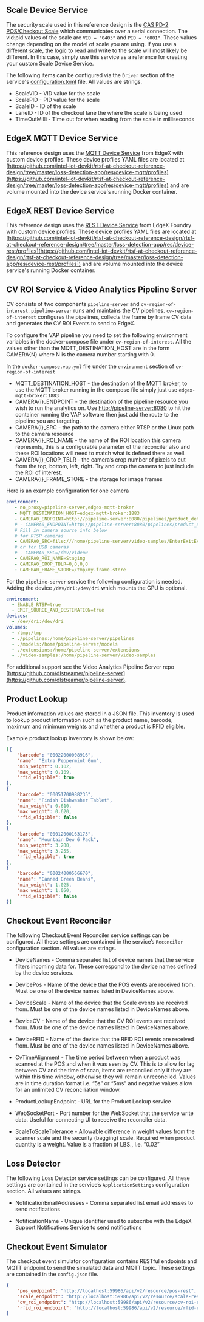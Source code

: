 ## Scale Device Service

The security scale used in this reference design is the [CAS PD-2 POS/Checkout Scale](http://www.cas-usa.com/products/pd-2) which communicates over a serial connection. The vid:pid values of the scale are `VID = "0403"` and `PID = "6001"`. These values change depending on the model of scale you are using.  If you use a different scale, the logic to read and write to the scale will most likely be different. In this case, simply use this service as a reference for creating your custom Scale Device Service. 

The following items can be configured via the `Driver` section of the service's [configuration.toml](https://github.com/intel-iot-devkit/rtsf-at-checkout-reference-design/blob/master/rtsf-at-checkout-device-scale/cmd/res/configuration.toml) file. All values are strings.  

- ScaleVID - VID value for the scale
- ScalePID - PID value for the scale
- ScaleID - ID of the scale
- LaneID - ID of the checkout lane the where the scale is being used
- TimeOutMilli - Time out for when reading from the scale in milliseconds 

## EdgeX MQTT Device Service

This reference design uses the [MQTT Device Service](https://github.com/edgexfoundry/device-mqtt-go) from EdgeX with custom device profiles. These device profiles YAML files are located at [https://github.com/intel-iot-devkit/rtsf-at-checkout-reference-design/tree/master/loss-detection-app/res/device-mqtt/profiles](https://github.com/intel-iot-devkit/rtsf-at-checkout-reference-design/tree/master/loss-detection-app/res/device-mqtt/profiles) and are volume mounted into the device service's running Docker container.

## EdgeX REST Device Service

This reference design uses the [REST Device Service](https://github.com/edgexfoundry/device-rest-go) from EdgeX Foundry with custom device profiles. These device profiles YAML files are located at [https://github.com/intel-iot-devkit/rtsf-at-checkout-reference-design/rtsf-at-checkout-reference-design/tree/master/loss-detection-app/res/device-rest/profiles](https://github.com/intel-iot-devkit/rtsf-at-checkout-reference-design/rtsf-at-checkout-reference-design/tree/master/loss-detection-app/res/device-rest/profiles]) and are volume mounted into the device service's running Docker container.

## CV ROI Service & Video Analytics Pipeline Server 

CV consists of two components `pipeline-server` and `cv-region-of-interest`. `pipeline-server` runs and maintains the CV pipelines.  `cv-region-of-interest` configures the pipelines, collects the frame by frame CV data and generates the CV ROI Events to send to EdgeX. 

To configure the VAP pipeline you need to set the following environment variables in the docker-compose file under `cv-region-of-interest`. All the values other than the MQTT_DESTINATION_HOST are in the form CAMERA{N} where N is the camera number starting with 0. 

In the `docker-compose.vap.yml` file under the `environment` section of `cv-region-of-interest`

- MQTT_DESTINATION_HOST - the destination of the MQTT broker, to use the MQTT broker running in the compose file simply just use `edgex-mqtt-broker:1883` 
- CAMERA{i}_ENDPOINT - the destination of the pipeline resource you wish to run the analytics on. Use [http://pipeline-server:8080](http://pipeline-server:8080/) to hit the container running the VAP software then just add the route to the pipeline you are targeting. 
- CAMERA{i}_SRC - the path to the camera either RTSP or the Linux path to the camera resource 
- CAMERA{i}_ROI_NAME - the name of the ROI location this camera represents, this is a configurable parameter of the reconciler also and these ROI locations will need to match what is defined there as well. 
- CAMERA{i}_CROP_TBLR - the camera’s crop number of pixels to cut from the top, bottom, left, right. Try and crop the camera to just include the ROI of interest.
- CAMERA{i}_FRAME_STORE - the storage for image frames

Here is an example configuration for one camera 

``` yaml
environment:
   - no_proxy=pipeline-server,edgex-mqtt-broker
   - MQTT_DESTINATION_HOST=edgex-mqtt-broker:1883
   - CAMERA0_ENDPOINT=http://pipeline-server:8080/pipelines/product_detection/default
   # - CAMERA0_ENDPOINT=http://pipeline-server:8080/pipelines/product_detection/frame_store
   # Fill in camera source info below
   # for RTSP cameras
   - CAMERA0_SRC=file:///home/pipeline-server/video-samples/EnterExitEvent_2second.mp4
   # or for USB cameras
   # - CAMERA0_SRC=/dev/video0
   - CAMERA0_ROI_NAME=Staging
   - CAMERA0_CROP_TBLR=0,0,0,0
   - CAMERA0_FRAME_STORE=/tmp/my-frame-store
```

For the `pipeline-server` service the following configuration is needed. Adding the device `/dev/dri:/dev/dri` which mounts the GPU is optional. 

``` yaml
environment:
  - ENABLE_RTSP=true
  - EMIT_SOURCE_AND_DESTINATION=true
devices: 
  - /dev/dri:/dev/dri 
volumes:
  - /tmp:/tmp
  - ./pipelines:/home/pipeline-server/pipelines
  - ./models:/home/pipeline-server/models
  - ./extensions:/home/pipeline-server/extensions
  - ./video-samples:/home/pipeline-server/video-samples
```

For additional support see the Video Analytics Pipeline Server repo [https://github.com/dlstreamer/pipeline-server](https://github.com/dlstreamer/pipeline-server).  

## Product Lookup

Product information values are stored in a JSON file. This inventory is used to lookup product information such as the product name, barcode, maximum and minimum weights and whether a product is RFID eligible.  

Example product lookup inventory is shown below:  

``` json
[{ 
    "barcode": "00022000008916", 
    "name": "Extra Peppermint Gum", 
    "min_weight": 0.102, 
    "max_weight": 0.109, 
    "rfid_eligible": true 
}, 
{ 
    "barcode": "00051700988235", 
    "name": "Finish Dishwasher Tablet", 
    "min_weight": 0.610, 
    "max_weight": 0.620, 
    "rfid_eligible": false 
}, 
{ 
    "barcode": "00012000163173", 
    "name": "Mountain Dew 6 Pack", 
    "min_weight": 3.200, 
    "max_weight": 3.255, 
    "rfid_eligible": true 
}, 
{ 
    "barcode": "00024000566670", 
    "name": "Canned Green Beans", 
    "min_weight": 1.025, 
    "max_weight": 1.050, 
    "rfid_eligible": false 
}]
```
## Checkout Event Reconciler

The following Checkout Event Reconciler service settings can be configured. All these settings are contained in the service’s `Reconciler` configuration section. All values are strings. 

- DeviceNames - Comma separated list of device names that the service filters incoming data for. These correspond to the device names defined by the device services. 

- DevicePos - Name of the device that the POS events are received from. Must be one of the device names listed in DeviceNames above. 

- DeviceScale - Name of the device that the Scale events are received from. Must be one of the device names listed in DeviceNames above. 

- DeviceCV - Name of the device that the CV ROI events are received from. Must be one of the device names listed in DeviceNames above. 

- DeviceRFID - Name of the device that the RFID ROI events are received from. Must be one of the device names listed in DeviceNames above. 

- CvTimeAlignment - The time period between when a product was scanned at the POS and when it was seen by CV. This is to allow for lag between CV and the time of scan, items are reconciled only if they are within this time window, otherwise they will remain unreconciled. Values are in time duration format i.e. “5s” or “5ms” and negative values allow for an unlimited CV reconciliation window. 

- ProductLookupEndpoint - URL for the Product Lookup service 

- WebSocketPort - Port number for the WebSocket that the service write data. Useful for connecting UI to receive the reconciler data. 

- ScaleToScaleTolerance - Allowable difference in weight values from the scanner scale and the security (bagging) scale. Required when product quantity is a weight. Value is a fraction of LBS., I.e. “0.02” 

## Loss Detector

The following Loss Detector service settings can be configured. All these settings are contained in the service’s `ApplicationSettings` configuration section. All values are strings. 

- NotificationEmailAddresses - Comma separated list email addresses to send notifications 

- NotificationName - Unique identifier used to subscribe with the EdgeX Support Notifications Service to send notifications 

## Checkout Event Simulator

The checkout event simulator configuration contains RESTful endpoints and MQTT endpoint to send the simulated data and MQTT topic.  These settings are contained in the `config.json` file. 

``` json
{
    "pos_endpoint": "http://localhost:59986/api/v2/resource/pos-rest",
    "scale_endpoint": "http://localhost:59986/api/v2/resource/scale-rest",
    "cv_roi_endpoint": "http://localhost:59986/api/v2/resource/cv-roi-rest",
    "rfid_roi_endpoint": "http://localhost:59986/api/v2/resource/rfid-roi-rest"
}
```
